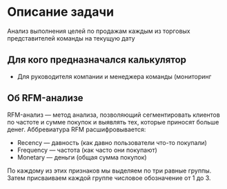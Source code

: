 # Описание задачи

Анализ выполнения целей по продажам каждым из торговых представителей команды на текущую дату

## Для кого предназначался калькулятор

* Для руководителя компании и менеджера команды (мониторинг 

## Об RFM-анализе

RFM-анализ — метод анализа, позволяющий сегментировать клиентов по частоте и сумме покупок и выявлять тех, которые приносят больше денег. Аббревиатура RFM расшифровывается:

* Recency — давность (как давно пользователи что-то покупали)
* Frequency — частота (как часто они покупают)
* Monetary — деньги (общая сумма покупок)

По каждому из этих признаков мы выделяем по три равные группы. Затем присваиваем каждой группе числовое обозначение от 1 до 3.
